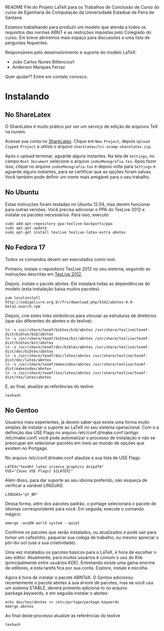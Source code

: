 README File do Projeto LaTeX para os Trabalhos de Conclusão de Curso do
curso de Egenharia de Computação da Universidade Estadual de Feira de Santana.


Estamos trabalhando para produzir um modelo que atenda a todos os requisitos das
normas ABNT e as restrições impostas pelo Colegiado do curso.
Em breve abriremos mais espaço para discussões e uma lista de perguntas fequentes.

Responsáveis pelo desenvolvimento e suporte do modelo LaTeX:

* João Carlos Nunes Bittencourt
* Anderson Marques Ferraz

Quer ajudar!? Entre em contato conosco.

# Instalando

## No ShareLatex

O ShareLatex é muito prático por ser um serviço de edição de arquivos TeX na nuvem.

Acesse sua conta no [ShareLatex](https://www.sharelatex.com/). Clique em `New Project`, depois `Upload Zipped Project` e utilize o arquivo `sharelatex/tcc-ecomp-sharelatex.zip`.

Após o upload terminar, aguarde alguns instantes. Na tela de `Settings`, no campo `Root Document` selecione o arquivo `indexMonografia.tex`. Após fazer isso, clique no arquivo `indexMonografia.tex` e depois volte para `Settings` e aguarde alguns instantes, para se certificar que as opções foram salvas. Você também pode definir um nome mais amigável para o seu trabalho.


## No Ubuntu

Estas instruções foram testadas no Ubuntu 12.04, mas devem funcionar para outras versões. Você precisa adicionar o PPA do TexLive 2012 e instalar os pacotes necessários. Para isso, execute:

    sudo add-apt-repository ppa:texlive-backports/ppa
    sudo apt-get update
    sudo apt-get install texlive texlive-latex-extra abntex

## No Fedora 17

Todos os comandos devem ser executados como root.

Primeiro, instale o repositório TexLive 2012 no seu sistema, seguindo as instruções descritas em [TexLive 2012](http://fedoraproject.org/wiki/Features/TeXLive#TeX_Live_2012_2). 

Depois, instale o pacote abntex. Ele instalará todas as dependências do modelo (esta instalação baixa muitos pacotes):

    yum localinstall http://codigolivre.org.br/frs/download.php/5342/abntex-0.9-beta2.noarch.rpm

Depois, crie estes links simbólicos para vincular as estruturas de diretórios (que são diferentes do abntex e do texlive):

    ln -s /usr/share/texmf/bibtex/bib/abntex /usr/share/texlive/texmf-dist/bibtex/bib/abntex
    ln -s /usr/share/texmf/bibtex/bst/abntex /usr/share/texlive/texmf-dist/bibtex/bst/abntex
    ln -s /usr/share/texmf/doc/bibtex/abntex /usr/share/texlive/texmf-dist/doc/bibtex/abntex
    ln -s /usr/share/texmf/doc/latex/abntex /usr/share/texlive/texmf-dist/doc/latex/abntex
    ln -s /usr/share/texmf/makeindex/abntex /usr/share/texlive/texmf-dist/makeindex/abntex
    ln -s /usr/share/texmf/tex/latex/abntex /usr/share/texlive/texmf-dist/tex/latex/abntex

E, ao final, atualize as referências do texlive
   
    texhash

## No Gentoo

Usuários mais experientes, já devem saber que existe uma forma muito simples de instalar o suporte ao LaTeX no seu sistema operacional. Com o a definição das USE Flags no arquivo /etc/conf.d/make.conf (antigo /etc/make.conf) você pode automatizar o processo de instalação e não se preocupar em selecionar pacotes em meio ao mundo de opções que existem no Portgage.

No arquivo /etc/conf.d/make.conf ataulize a sua lista de USE Flags:
    
    LATEX="tex4ht latex science graphics dvipdfm"
    USE="{Suas USE Flags} ${LATEX}"

Além disso, para dar suporte ao seu idioma preferido, não esqueça de verificar a variável LINGUAS:

    LINGUAS="pt_BR"

Dessa forma, além dos pacotes padrão, o portage selecionará o pacote de idiomas correspondente para você. Em seguida, execute o comando mágico:

    emerge -avuDN world system --quiet
    
Confirme os pacotes que serão instalados, ou atualizados e pode sair para tomar um cafezinho, paquerar sua colega de trabalho, ou mesmo apreciar o pôr-do-sol (use a sua criatividade).

Uma vez instalados os pacotes básicos para o LaTeX, é hora de escolher o seu editor. Atualmente, para muitos usuários é comum o uso do Kile (principalmente entre usuários KDE). Entretando existe uma gama enorme de editores, e esta tarefa fica por sua conta. Explore, instale e escolha.

Agora é hora de instalar o pacote ABNTeX. O Gentoo adicionou recentemente o pacote abntex à sua árvore de pacotes, mas se você usa um sistema STABLE, deverá primento adicioná-lo no arquivo package.keywords, e em seguida instalar o abntex:

    echo dev/tex/abntex >> /etc/portage/package.keywords
    emerge abntex
    
Ao final deste processo atualize as referências do texlive

    texhash